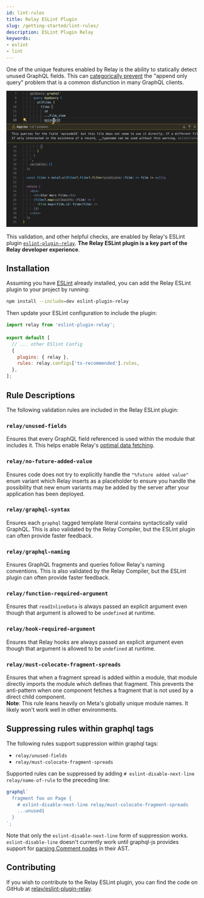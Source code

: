 ```yaml
---
id: lint-rules
title: Relay ESLint Plugin
slug: /getting-started/lint-rules/
description: ESLint Plugin Relay
keywords:
- eslint
- lint
---
```


One of the unique features enabled by Relay is the ability to statically detect unused GraphQL fields. This can [categorically prevent](https://relay.dev/blog/2023/10/24/how-relay-enables-optimal-data-fetching/) the "append only query" problem that is a common disfunction in many GraphQL clients. 

![Relay ESLint Plugin](../../static/img/docs/no-unused-fields.png)

This validation, and other helpful checks, are enabled by Relay's ESLint plugin [`eslint-plugin-relay`](https://www.npmjs.com/package/eslint-plugin-relay). **The Relay ESLint plugin is a key part of the Relay developer experience**.

## Installation

Assuming you have [ESLint](https://eslint.org/) already installed, you can add the Relay ESLint plugin to your project by running:

```sh
npm install --include=dev eslint-plugin-relay
```

Then update your ESLint configuration to include the plugin:

```js tile="eslint.config.js"
import relay from 'eslint-plugin-relay';

export default [
  // ... other ESlint Config
  {
    plugins: { relay },
    rules: relay.configs['ts-recommended'].rules,
  },
];
```

## Rule Descriptions

The following validation rules are included in the Relay ESLint plugin:

### `relay/unused-fields`
Ensures that every GraphQL field referenced is used within the module that includes it. This helps enable Relay's [optimal data fetching](https://relay.dev/blog/2023/10/24/how-relay-enables-optimal-data-fetching/).

### `relay/no-future-added-value`
Ensures code does not try to explicitly handle the `"%future added value"` enum variant which Relay inserts as a placeholder to ensure you handle the possibility that new enum variants may be added by the server after your application has been deployed.

### `relay/graphql-syntax`
Ensures each `graphql` tagged template literal contains syntactically valid GraphQL. This is also validated by the Relay Compiler, but the ESLint plugin can often provide faster feedback.

### `relay/graphql-naming`
Ensures GraphQL fragments and queries follow Relay's naming conventions. This is also validated by the Relay Compiler, but the ESLint plugin can often provide faster feedback.

### `relay/function-required-argument`
Ensures that `readInlineData` is always passed an explicit argument even though that argument is allowed to be `undefined` at runtime.

### `relay/hook-required-argument`
Ensures that Relay hooks are always passed an explicit argument even though that argument is allowed to be `undefined` at runtime.

### `relay/must-colocate-fragment-spreads`
Ensures that when a fragment spread is added within a module, that module directly imports the module which defines that fragment. This prevents the anti-pattern when one component fetches a fragment that is not used by a direct child component.  
**Note**: This rule leans heavily on Meta's globally unique module names. It likely won't work well in other environments.

## Suppressing rules within graphql tags

The following rules support suppression within graphql tags:

- `relay/unused-fields`
- `relay/must-colocate-fragment-spreads`

Supported rules can be suppressed by adding `# eslint-disable-next-line relay/name-of-rule` to the preceding line:

```js
graphql`
  fragment foo on Page {
    # eslint-disable-next-line relay/must-colocate-fragment-spreads
    ...unused1
  }
`;
```

Note that only the `eslint-disable-next-line` form of suppression works. `eslint-disable-line` doesn't currently work until graphql-js provides support for [parsing Comment nodes](https://github.com/graphql/graphql-js/issues/2241) in their AST.

## Contributing

If you wish to contribute to the Relay ESLint plugin, you can find the code on GitHub at [relay/eslint-plugin-relay](https://github.com/relayjs/eslint-plugin-relay/).